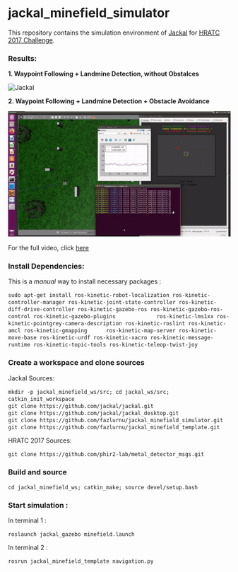 # jackal_minefield_simulator

This repository contains the simulation environment of [Jackal](https://github.com/jackal) for [HRATC 2017 Challenge](http://www.inf.ufrgs.br/hratc2017/HRATC2017/Welcome.html).

### Results:

**1. Waypoint Following + Landmine Detection, without Obstalces**

![Jackal](https://github.com/fazlurnu/jackal_minefield_template/blob/master/JackalMinefield.gif)

**2. Waypoint Following + Landmine Detection + Obstacle Avoidance**

![JackalwithObstacleAvoidance](https://github.com/fazlurnu/jackal_minefield_template/blob/master/withObstacleAvoidance.gif)

For the full video, click [here](https://www.youtube.com/watch?v=7qwAT6k6M70)

### Install Dependencies:
This is a *manual* way to install necessary packages :
```
sudo apt-get install ros-kinetic-robot-localization ros-kinetic-controller-manager ros-kinetic-joint-state-controller ros-kinetic-diff-drive-controller ros-kinetic-gazebo-ros ros-kinetic-gazebo-ros-control ros-kinetic-gazebo-plugins             ros-kinetic-lms1xx ros-kinetic-pointgrey-camera-description ros-kinetic-roslint ros-kinetic-amcl ros-kinetic-gmapping      ros-kinetic-map-server ros-kinetic-move-base ros-kinetic-urdf ros-kinetic-xacro ros-kinetic-message-runtime ros-kinetic-topic-tools ros-kinetic-teleop-twist-joy
```

### Create a workspace and clone sources

Jackal Sources:
```
mkdir -p jackal_minefield_ws/src; cd jackal_ws/src; catkin_init_workspace
git clone https://github.com/jackal/jackal.git
git clone https://github.com/jackal/jackal_desktop.git
git clone https://github.com/fazlurnu/jackal_minefield_simulator.git
git clone https://github.com/fazlurnu/jackal_minefield_template.git
```
HRATC 2017 Sources:
```
git clone https://github.com/phir2-lab/metal_detector_msgs.git
```

### Build and source

```
cd jackal_minefield_ws; catkin_make; source devel/setup.bash
```
### Start simulation : 

In terminal 1 :
```
roslaunch jackal_gazebo minefield.launch
```
In terminal 2 :
```
rosrun jackal_minefield_template navigation.py
```
